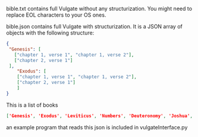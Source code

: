 bible.txt contains full Vulgate without any structurization. You might need to replace EOL characters to your OS ones.

bible.json contains full Vulgate with structurization. It is a JSON array of objects with the following structure:
```json
{
 "Genesis": [
   ["chapter 1, verse 1", "chapter 1, verse 2"],
   ["chapter 2, verse 1"]
 ],
    "Exodus": [
    ["chapter 1, verse 1", "chapter 1, verse 2"],
    ["chapter 2, verse 1"]
    ]
}
```

This is a list of books

```json
['Genesis', 'Exodus', 'Leviticus', 'Numbers', 'Deuteronomy', 'Joshua', 'Judges', 'Ruth', '1 Samuel', '2 Samuel', '1 Kings', '2 Kings', '1 Chronicles', '2 Chronicles', 'Ezra', 'Nehemiah', 'Tobias', 'Judith', 'Esther', 'Job', 'Psalms', 'Proverbs', 'Ecclesiastes', 'Song of Solomon', 'Wisdom', 'Sirach', 'Isaiah', 'Jeremiah', 'Lamentations', 'Baruch', 'Ezekiel', 'Daniel', 'Hosea', 'Joel', 'Amos', 'Obadiah', 'Jonah', 'Micah', 'Nahum', 'Habakkuk', 'Zephaniah', 'Haggai', 'Zechariah', 'Malachi', '1 Macabees', '2 Macabees', 'Matthew', 'Mark', 'Luke', 'John', 'Acts', 'Romans', '1 Corinthians', '2 Corinthians', 'Galatians', 'Ephesians', 'Philippians', 'Colossians', '1 Thessalonians', '2 Thessalonians', '1 Timothy', '2 Timothy', 'Titus', 'Philemon', 'Hebrews', 'James', '1 Peter', '2 Peter', '1 John', '2 John', '3 John', 'Jude', 'Revelation']
```

an example program that reads this json is included in vulgateInterface.py